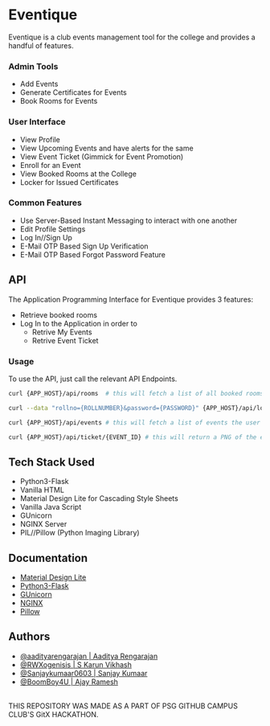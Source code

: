 # Eventique

Eventique is a club events management tool for the college and provides a handful of features.

### Admin Tools
- Add Events
- Generate Certificates for Events
- Book Rooms for Events

### User Interface
- View Profile
- View Upcoming Events and have alerts for the same
- View Event Ticket (Gimmick for Event Promotion)
- Enroll for an Event
- View Booked Rooms at the College
- Locker for Issued Certificates

### Common Features
- Use Server-Based Instant Messaging to interact with one another
- Edit Profile Settings
- Log In//Sign Up
- E-Mail OTP Based Sign Up Verification
- E-Mail OTP Based Forgot Password Feature

## API

The Application Programming Interface for Eventique provides 3 features:
- Retrieve booked rooms
- Log In to the Application in order to
	- Retrive My Events
	- Retrive Event Ticket

### Usage

To use the API, just call the relevant API Endpoints.

```bash
curl {APP_HOST}/api/rooms  # this will fetch a list of all booked rooms

curl --data "rollno={ROLLNUMBER}&password={PASSWORD}" {APP_HOST}/api/login # this will log the user into the app using session cookies. a headless browserr may not achieve the task at all times

curl {APP_HOST}/api/events # this will fetch a list of events the user has signed up for

curl {APP_HOST}/api/ticket/{EVENT_ID} # this will return a PNG of the event ticket, which can be used for promotions
```

## Tech Stack Used
- Python3-Flask
- Vanilla HTML
- Material Design Lite for Cascading Style Sheets
- Vanilla Java Script
- GUnicorn
- NGINX Server
- PIL//Pillow (Python Imaging Library)

## Documentation
- <a href="https://getmdl.io/started/index.html">Material Design Lite</a>
- <a href="https://flask.palletsprojects.com/en/2.2.x/">Python3-Flask</a>
- <a href="https://gunicorn.org/#docs">GUnicorn</a>
- <a href="https://nginx.org/en/docs/">NGINX</a>
- <a href="https://pillow.readthedocs.io/en/stable/">Pillow</a>

## Authors
- <a href="https://github.com/aadityarengarajan">@aadityarengarajan | Aaditya Rengarajan</a>
- <a href="https://github.com/RWXogenisis">@RWXogenisis | S Karun Vikhash</a>
- <a href="https://github.com/Sanjaykumaar0603">@Sanjaykumaar0603 | Sanjay Kumaar</a>
- <a href="https://github.com/BoomBoy4U">@BoomBoy4U | Ajay Ramesh</a>
<br/>
THIS REPOSITORY WAS MADE AS A PART OF PSG GITHUB CAMPUS CLUB'S GitX HACKATHON.
